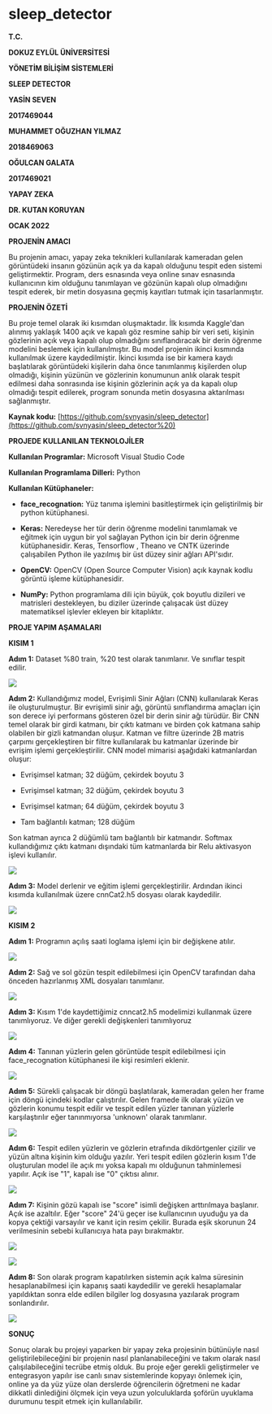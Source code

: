 # sleep_detector

**T.C.**

**DOKUZ EYLÜL ÜNİVERSİTESİ**

**YÖNETİM BİLİŞİM SİSTEMLERİ**

**SLEEP DETECTOR**

**YASİN SEVEN**

**2017469044**

**MUHAMMET OĞUZHAN YILMAZ**

**2018469063**

**OĞULCAN GALATA**

**2017469021**

**YAPAY ZEKA**

**DR. KUTAN KORUYAN**

**OCAK 2022**

**PROJENİN AMACI**

Bu projenin amacı, yapay zeka teknikleri kullanılarak kameradan gelen
görüntüdeki insanın gözünün açık ya da kapalı olduğunu tespit eden
sistemi geliştirmektir. Program, ders esnasında veya online sınav
esnasında kullanıcının kim olduğunu tanımlayan ve gözünün kapalı olup
olmadığını tespit ederek, bir metin dosyasına geçmiş kayıtları tutmak
için tasarlanmıştır.

**PROJENİN ÖZETİ**

Bu proje temel olarak iki kısımdan oluşmaktadır. İlk kısımda Kaggle'dan
alınmış yaklaşık 1400 açık ve kapalı göz resmine sahip bir veri seti,
kişinin gözlerinin açık veya kapalı olup olmadığını sınıflandıracak bir
derin öğrenme modelini beslemek için kullanılmıştır. Bu model projenin
ikinci kısmında kullanılmak üzere kaydedilmiştir. İkinci kısımda ise bir
kamera kaydı başlatılarak görüntüdeki kişilerin daha önce tanımlanmış
kişilerden olup olmadığı, kişinin yüzünün ve gözlerinin konumunun anlık
olarak tespit edilmesi daha sonrasında ise kişinin gözlerinin açık ya da
kapalı olup olmadığı tespit edilerek, program sonunda metin dosyasına
aktarılması sağlanmıştır.

**Kaynak kodu:**
[https://github.com/svnyasin/sleep_detector](https://github.com/svnyasin/sleep_detector%20)

**PROJEDE KULLANILAN TEKNOLOJİLER**

**Kullanılan Programlar:** Microsoft Visual Studio Code

**Kullanılan Programlama Dilleri:** Python

**Kullanılan Kütüphaneler:**

-   **face_recognation:** Yüz tanıma işlemini basitleştirmek için
geliştirilmiş bir python kütüphanesi.

-   **Keras:** Neredeyse her tür derin öğrenme modelini tanımlamak ve
eğitmek için uygun bir yol sağlayan Python için bir derin öğrenme
kütüphanesidir. Keras, Tensorflow , Theano ve CNTK üzerinde
çalışabilen Python ile yazılmış bir üst düzey sinir ağları
API'sıdır.

-   **OpenCV:** OpenCV (Open Source Computer Vision) açık kaynak kodlu
görüntü işleme kütüphanesidir.

-   **NumPy:** Python programlama dili için büyük, çok boyutlu dizileri
ve matrisleri destekleyen, bu diziler üzerinde çalışacak üst düzey
matematiksel işlevler ekleyen bir kitaplıktır.

**PROJE YAPIM AŞAMALARI**

**KISIM 1**

**Adım 1:** Dataset %80 train, %20 test olarak tanımlanır. Ve sınıflar
tespit edilir.

![](./images/media/image1.png)

**Adım 2:** Kullandığımız model, Evrişimli Sinir Ağları
(CNN) kullanılarak Keras ile oluşturulmuştur. Bir evrişimli sinir ağı,
görüntü sınıflandırma amaçları için son derece iyi performans gösteren
özel bir derin sinir ağı türüdür. Bir CNN temel olarak bir girdi
katmanı, bir çıktı katmanı ve birden çok katmana sahip olabilen bir
gizli katmandan oluşur. Katman ve filtre üzerinde 2B matris çarpımı
gerçekleştiren bir filtre kullanılarak bu katmanlar üzerinde bir
evrişim işlemi gerçekleştirilir. CNN model mimarisi aşağıdaki
katmanlardan oluşur:

-   Evrişimsel katman; 32 düğüm, çekirdek boyutu 3

-   Evrişimsel katman; 32 düğüm, çekirdek boyutu 3

-   Evrişimsel katman; 64 düğüm, çekirdek boyutu 3

-   Tam bağlantılı katman; 128 düğüm


Son katman ayrıca 2 düğümlü tam bağlantılı
bir katmandır. Softmax kullandığımız çıktı katmanı dışındaki tüm
katmanlarda bir Relu aktivasyon işlevi kullanılır.

![](./images/media/image2.png)

**Adım 3:** Model derlenir ve eğitim işlemi gerçekleştirilir. Ardından
ikinci kısımda kullanılmak üzere cnnCat2.h5 dosyası olarak kaydedilir.

![](./images/media/image3.png)

**KISIM 2**

**Adım 1:** Programın açılış saati loglama işlemi için bir değişkene
atılır.

![](./images/media/image4.png)

**Adım 2:** Sağ ve sol gözün tespit edilebilmesi için OpenCV tarafından
daha önceden hazırlanmış XML dosyaları tanımlanır.

![](./images/media/image5.png)

**Adım 3:** Kısım 1'de kaydettiğimiz
cnncat2.h5 modelimizi kullanmak üzere tanımlıyoruz. Ve diğer gerekli
değişkenleri tanımlıyoruz

![](./images/media/image6.png)

**Adım 4:** Tanınan yüzlerin gelen görüntüde tespit edilebilmesi için
face_recognation kütüphanesi ile kişi resimleri eklenir.

![](./images/media/image7.png)

**Adım 5:** Sürekli çalışacak bir döngü başlatılarak, kameradan gelen
her frame için döngü içindeki kodlar çalıştırılır. Gelen framede ilk
olarak yüzün ve gözlerin konumu tespit edilir ve tespit edilen yüzler
tanınan yüzlerle karşılaştırılır eğer tanınmıyorsa 'unknown' olarak
tanımlanır.

![](./images/media/image8.png)

**Adım 6:** Tespit edilen yüzlerin ve gözlerin etrafında dikdörtgenler
çizilir ve yüzün altına kişinin kim olduğu yazılır. Yeri tespit edilen
gözlerin kısım 1'de oluşturulan model ile açık mı yoksa kapalı mı
olduğunun tahminlemesi yapılır. Açık ise "1", kapalı ise "0" çıktısı
alınır.

![](./images/media/image9.png)

**Adım 7:** Kişinin gözü kapalı ise "score" isimli değişken arttırılmaya
başlanır. Açık ise azaltılır. Eğer "score" 24'ü geçer ise kullanıcının
uyuduğu ya da kopya çektiği varsayılır ve kanıt için resim çekilir.
Burada eşik skorunun 24 verilmesinin sebebi kullanıcıya hata payı
bırakmaktır.

![](./images/media/image10.png)

![](./images/media/image11.png)

**Adım 8:** Son olarak program kapatılırken sistemin açık kalma
süresinin hesaplanabilmesi için kapanış saati kaydedilir ve gerekli
hesaplamalar yapıldıktan sonra elde edilen bilgiler log dosyasına
yazılarak program sonlandırılır.

![](./images/media/image12.png)

**SONUÇ**

Sonuç olarak bu projeyi yaparken bir yapay zeka projesinin bütünüyle
nasıl geliştirilebileceğini bir projenin nasıl planlanabileceğini ve
takım olarak nasıl çalışılabileceğini tecrübe etmiş olduk. Bu proje eğer
gerekli geliştirmeler ve entegrasyon yapılır ise canlı sınav
sistemlerinde kopyayı önlemek için, online ya da yüz yüze olan derslerde
öğrencilerin öğretmeni ne kadar dikkatli dinlediğini ölçmek için veya
uzun yolculuklarda şoförün uyuklama durumunu tespit etmek için
kullanılabilir.
